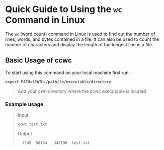 # Quick Guide to Using the `wc` Command in Linux

The `wc` (word count) command in Linux is used to find out the number of lines, words, and bytes contained in a file. It can also be used to count the number of characters and display the length of the longest line in a file.

## Basic Usage of ccwc

To start using this command on your local machine first run:

`export PATH=$PATH:/path/to/executable/directory`

> Add your own directory where the ccwc executable is located

### Example usage

> Input
>
> `ccwc test.txt`
>
> Output
>
> `  7145  58164   342190  test.txt`
